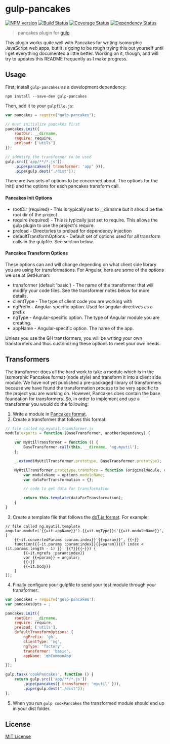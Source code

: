 # gulp-pancakes
[![NPM version][npm-image]][npm-url] [![Build Status][travis-image]][travis-url]  [![Coverage Status](coveralls-image)](coveralls-url) [![Dependency Status][depstat-image]][depstat-url]

> pancakes plugin for [gulp](https://github.com/wearefractal/gulp)

This plugin works quite well with Pancakes for writing isomorphic JavaScript web apps,
but it is going to be rough trying this out yourself until I
get everything documented a little better. Working on it, though, and will try to updates this README
frequently as I make progress.

## Usage

First, install `gulp-pancakes` as a development dependency:

```shell
npm install --save-dev gulp-pancakes
```

Then, add it to your `gulpfile.js`:

```javascript
var pancakes = require("gulp-pancakes");

// must initialize pancakes first
pancakes.init({
    rootDir: __dirname,
    require: require,
    preload: ['utils']
});

// identify the transformer to be used
gulp.src(['app/**/*.js'])
    .pipe(pancakes({ transformer: 'app' })),
	.pipe(gulp.dest("./dist"));
```

There are two sets of options to be concerned about. The options for the init() and the options for each
pancakes transform call.

#### Pancakes Init Options

* rootDir (required) - This is typically set to __dirname but it should be the root dir of the project
* require (required) - This is typically just set to require. This allows the gulp plugin to use the project's require.
* preload - Directories to preload for dependency injection
* defaultTransformOptions - Default set of options used for all transform calls in the gulpfile. See section below.

#### Pancakes Transform Options

These options can and will change depending on what client side library you are using for transformations. For Angular,
here are some of the options we use at GetHuman:

* transformer (default 'basic') - The name of the transformer that will modify your code files. See the transformer notes below for more details.
* clientType - The type of client code you are working with
* ngPrefix - Angular-specific option. Used for angular directives as a prefix
* ngType - Angular-specific option. The type of Angular module you are creating.
* appName - Angular-specific option. The name of the app.

Unless you use the GH transformers, you will be writing your own transformers and thus customizing these options to meet your own needs.

## Transformers

The transformer does all the hard work to take a module which is in the isomorphic Pancakes format (node style) and
transform it into a client side module. We have not yet published a pre-packaged library of transformers because we
have found the transformation process to be very specific to the project you are working on. However, Pancakes does
contain the base foundation for transformers. So, in order to implement and use a transformer you would do the following:

1. Write a module in [Pancakes format](https://github.com/gethuman/pancakes).
2. Create a transformer that follows this format:

```javascript
// file called ng.myutil.transformer.js
module.exports = function (BaseTransformer, anotherDependency) {

    var MyUtilTransformer = function () {
        BaseTransformer.call(this, __dirname, 'ng.myutil');
    };

    _.extend(MyUtilTransformer.prototype, BaseTransformer.prototype);

    MyUtilTransformer.prototype.transform = function (originalModule, options) {
        var moduleName = options.moduleName;
        var dataForTransformation = {};

        // code to get data for transformation

        return this.template(dataForTransformation);
    }
}
```

3. Create a template file that follows the [doT.js format](http://olado.github.io/doT/index.html). For example:

```
// file called ng.myutil.template
angular.module('{{=it.appName}}').{{=it.ngType}}('{{=it.moduleName}}', [
    {{~it.convertedParams :param:index}}'{{=param}}', {{~}}
    function({{~it.params :param:index}}{{=param}}{{? index < (it.params.length - 1) }}, {{?}}{{~}}) {
        {{~it.ngrefs :param:index}}
        var {{=param}} = angular;
        {{~}}
        {{=it.body}}
    }
]);

```

4. Finally configure your gulpfile to send your test module through your transformer:

```javascript
var pancakes = require('gulp-pancakes');
var pancakesOpts = ;

pancakes.init({
    rootDir: __dirname,
    require: require,
    preload: ['utils'],
    defaultTransformOptions: {
        ngPrefix: 'gh',
        clientType: 'ng',
        ngType: 'factory',
        transformer: 'basic',
        appName: 'ghCommonApp'
    }
});

gulp.task('cookPancakes', function () {
    return gulp.src(['app/**/*.js'])
        .pipe(pancakes({ transformer: 'myutil' })),
        .pipe(gulp.dest("./dist"));
};
```

5. When you run `gulp cookPancakes` the transformed module should end up in your dist folder.


## License

[MIT License](http://en.wikipedia.org/wiki/MIT_License)

[npm-url]: https://npmjs.org/package/gulp-pancakes
[npm-image]: https://badge.fury.io/js/gulp-pancakes.png

[travis-url]: http://travis-ci.org/gethuman/gulp-pancakes
[travis-image]: https://secure.travis-ci.org/gethuman/gulp-pancakes.png?branch=master

[coveralls-url]: https://coveralls.io/r/gethuman/gulp-pancakes
[coveralls-image]: https://coveralls.io/repos/gethuman/gulp-pancakes/badge.png

[depstat-url]: https://david-dm.org/gethuman/gulp-pancakes
[depstat-image]: https://david-dm.org/gethuman/gulp-pancakes.png
